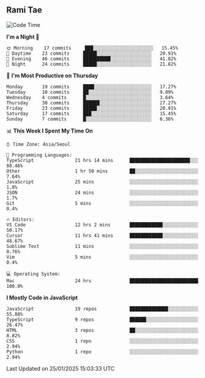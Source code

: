 ## Rami Tae

<!--START_SECTION:waka-->
![Code Time](http://img.shields.io/badge/Code%20Time-2%2C072%20hrs%203%20mins-blue)

**I'm a Night 🦉** 

```text
🌞 Morning    17 commits     ███░░░░░░░░░░░░░░░░░░░░░░   15.45% 
🌆 Daytime    23 commits     █████░░░░░░░░░░░░░░░░░░░░   20.91% 
🌃 Evening    46 commits     ██████████░░░░░░░░░░░░░░░   41.82% 
🌙 Night      24 commits     █████░░░░░░░░░░░░░░░░░░░░   21.82%

```
📅 **I'm Most Productive on Thursday** 

```text
Monday       19 commits     ████░░░░░░░░░░░░░░░░░░░░░   17.27% 
Tuesday      10 commits     ██░░░░░░░░░░░░░░░░░░░░░░░   9.09% 
Wednesday    4 commits      █░░░░░░░░░░░░░░░░░░░░░░░░   3.64% 
Thursday     30 commits     ██████░░░░░░░░░░░░░░░░░░░   27.27% 
Friday       23 commits     █████░░░░░░░░░░░░░░░░░░░░   20.91% 
Saturday     17 commits     ███░░░░░░░░░░░░░░░░░░░░░░   15.45% 
Sunday       7 commits      █░░░░░░░░░░░░░░░░░░░░░░░░   6.36%

```


📊 **This Week I Spent My Time On** 

```text
⌚︎ Time Zone: Asia/Seoul

💬 Programming Languages: 
TypeScript               21 hrs 14 mins      ██████████████████████░░░   88.46% 
Other                    1 hr 50 mins        ██░░░░░░░░░░░░░░░░░░░░░░░   7.64% 
JavaScript               25 mins             ░░░░░░░░░░░░░░░░░░░░░░░░░   1.8% 
JSON                     24 mins             ░░░░░░░░░░░░░░░░░░░░░░░░░   1.7% 
Git                      5 mins              ░░░░░░░░░░░░░░░░░░░░░░░░░   0.4%

🔥 Editors: 
VS Code                  12 hrs 2 mins       ████████████░░░░░░░░░░░░░   50.17% 
Cursor                   11 hrs 41 mins      ████████████░░░░░░░░░░░░░   48.67% 
Sublime Text             11 mins             ░░░░░░░░░░░░░░░░░░░░░░░░░   0.76% 
Vim                      5 mins              ░░░░░░░░░░░░░░░░░░░░░░░░░   0.4%

💻 Operating System: 
Mac                      24 hrs              █████████████████████████   100.0%

```

**I Mostly Code in JavaScript** 

```text
JavaScript               19 repos            ██████████████░░░░░░░░░░░   55.88% 
TypeScript               9 repos             ██████░░░░░░░░░░░░░░░░░░░   26.47% 
HTML                     3 repos             ██░░░░░░░░░░░░░░░░░░░░░░░   8.82% 
CSS                      1 repo              ░░░░░░░░░░░░░░░░░░░░░░░░░   2.94% 
Python                   1 repo              ░░░░░░░░░░░░░░░░░░░░░░░░░   2.94%

```



 Last Updated on 25/01/2025 15:03:33 UTC
<!--END_SECTION:waka-->

